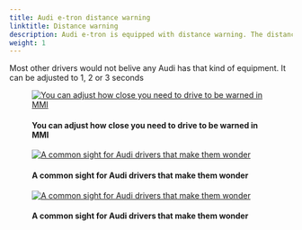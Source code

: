 ```yaml
---
title: Audi e-tron distance warning
linktitle: Distance warning
description: Audi e-tron is equipped with distance warning. The distance warning warns you when you are driving to close to the car in front of you.
weight: 1
---
```

<!-- markdownlint-disable MD033 -->

Most other drivers would not belive any Audi has that kind of equipment. It can be adjusted to 1, 2 or 3 seconds

<figure>
    <a href="https://media.electrichasgoneaudi.net/multimedia/models/e-tron/technology/drivingassistance/distancewarning/distanceadjustment.jpg">
        <img src="https://media.electrichasgoneaudi.net/multimedia/models/e-tron/technology/drivingassistance/distancewarning/distanceadjustments.jpg"
        alt="You can adjust how close you need to drive to be warned in MMI" title="You can adjust how close you need to drive to be warned in MMI">
    </a>
    <figcaption><h4>You can adjust how close you need to drive to be warned in MMI</h4></figcaption>
</figure>

<figure>
    <a href="https://media.electrichasgoneaudi.net/multimedia/models/e-tron/technology/drivingassistance/distancewarning/distancewarning.jpg">
        <img src="https://media.electrichasgoneaudi.net/multimedia/models/e-tron/technology/drivingassistance/distancewarning/distancewarnings.jpg"
        alt="A common sight for Audi drivers that make them wonder" title="A common sight for Audi drivers that make them wonder">
    </a>
    <figcaption><h4>A common sight for Audi drivers that make them wonder</h4></figcaption>
</figure>

<figure>
    <a href="https://media.electrichasgoneaudi.net/multimedia/models/e-tron/technology/drivingassistance/distancewarning/howothersee.jpg">
        <img src="https://media.electrichasgoneaudi.net/multimedia/models/e-tron/technology/drivingassistance/distancewarning/howothersees.jpg"
        alt="A common sight for Audi drivers that make them wonder" title="How other sees Audi drivers">
    </a>
    <figcaption><h4>A common sight for Audi drivers that make them wonder</h4></figcaption>
</figure>
